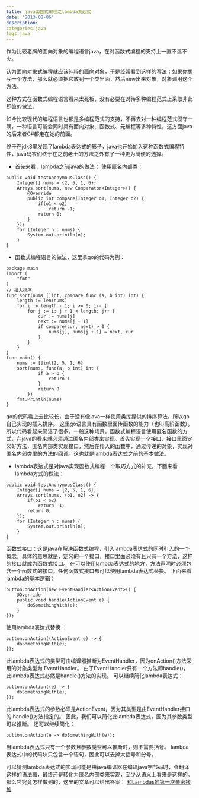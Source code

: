 ```yaml
---
title: java函数式编程之lambda表达式
date: '2013-08-06'
description:
categories:java
tags:java
---
```

作为比较老牌的面向对象的编程语言java，在对函数式编程的支持上一直不温不火。

认为面向对象式编程就应该纯粹的面向对象，于是经常看到这样的写法：如果你想写一个方法，那么就必须把它放到一个类里面，然后new出来对象，对象调用这个方法。

这种方式在函数式编程语言看来太死板，没有必要在对待多种编程范式上采取非此即彼的做法。

如今比较现代的编程语言也都是多编程范式的支持，不再去对一种编程范式固守一隅，一种语言可能会同时具有面向对象、函数式、元编程等多种特性，这方面java的后来者C#都走在她的前面。

终于在jdk8里发现了lambda表达式的影子，java也开始加入这种函数式编程特性，java码农们终于在之前老土的方法之外有了一种更为简便的选择。

* 首先来看，lambda之前java的做法：
使用匿名内部类：

```
public void testAnonymousClass() {
	Integer[] nums = {2, 5, 1, 6};
	Arrays.sort(nums, new Comparator<Integer>() {
		@Override
		public int compare(Integer o1, Integer o2) {
			if(o1 < o2) 
				return -1;
			return 0;
		}
	});
	for (Integer n : nums) {
		System.out.println(n);
	}
}
```
* 函数式编程语言的做法，这里拿go的代码为例：

```
package main
import (
	"fmt"
)
// 插入排序
func sort(nums []int, compare func (a, b int) int) {
	length := len(nums)
	for i := length - 1; i >= 0; i-- {
		for j := i; j + 1 < length; j++ {
			cur := nums[j]
			next := nums[j + 1]
			if compare(cur, next) > 0 {
				nums[j], nums[j + 1] = next, cur
			}
		}
	}
}
func main() {
	nums := []int{2, 5, 1, 6}
	sort(nums, func(a, b int) int {
			if a > b {
				return 1
			}
			return 0
		})
	fmt.Println(nums)
}
```
go的代码看上去比较长，由于没有像java一样使用类库提供的排序算法，所以go自己实现的插入排序。
这里go语言具有函数里面传函数的能力（也叫高阶函数），所以代码看起来简洁了很多。一般这种场景，函数式编程语言使用匿名函数的方式，在java的看来就必须通过匿名内部类来实现。首先实现一个接口，接口里面定义好方法，匿名内部类实现接口，然后在传入的函数中，通过传递的对象，实现对匿名内部类里的方法的回调。这也就是lambda表达式之前的基本做法。

* lambda表达式是对java实现函数式编程一个取巧方式的补充，下面来看lambda方式的做法：

```
public void testAnonymousClass() {
	Integer[] nums = {2, 5, 1, 6};
	Arrays.sort(nums, (o1, o2) -> {
		if(o1 < o2) 
			return -1;
		return 0;
	});
	for (Integer n : nums) {
		System.out.println(n);
	}
}
```
函数式接口：这是java在解决函数式编程，引入lambda表达式的同时引入的一个概念，具体的意思就是，定义的一个接口，接口里面必须有且只有一个方法，这样的接口就成为函数式接口。
在可以使用lambda表达式的地方，方法声明时必须包含一个函数式的接口。任何函数式接口都可以使用lambda表达式替换。
下面来看lambda的基本逻辑：

```
button.onAction(new EventHandler<ActionEvent>() {
	@Override
	public void handle(ActionEvent e) {
		doSomethingWith(e);
	}
});
```
使用lambda表达式替换：

```
button.onAction((ActionEvent e) -> {
	doSomethingWith(e);
});
```
此lambda表达式的类型可由编译器推断为EventHandler<ActionEvent>，因为onAction()方法采用的对象类型为 EventHandler<ActionEvent>。
由于EventHandler只有一个方法即handle()，此lambda表达式必然是handle()方法的实现。
可以继续简化lambda表达式：

```
button.onAction((e) -> {
	doSomethingWith(e);
});
```
此lambda表达式的参数必须是ActionEvent，因为其类型是由EventHandler接口的 handle()方法指定的。
因此，我们可以简化此lambda表达式，因为其参数类型可以推断。
还可以继续简化：

```
button.onAction(e -> doSomethingWith(e));
```
当lambda表达式只有一个参数且参数类型可以推断时，则不需要括号。
lambda表达式中的代码块只包含一个语句，因此可以去掉大括号和分号。

可以猜测lambda表达式的实现可能是由java编译器在编译java字节码时，会翻译这样的语法糖，最终还是转化为匿名内部类来实现，至少从语义上看来是这样的。那么它究竟怎样做到的，这里的文章可以给出答案：
[和Lambdas的第一次亲密接触](http://developer.51cto.com/art/201302/380803.htm) 

